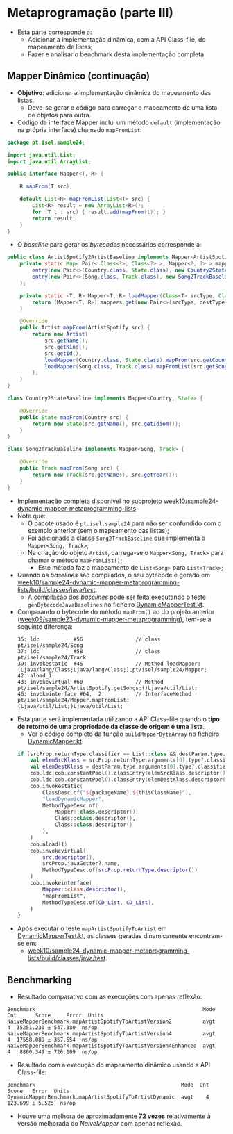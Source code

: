 # Metaprogramação (parte III)

- Esta parte corresponde a:
  - Adicionar a implementação dinâmica, com a API Class-file, do mapeamento de listas;
  - Fazer e analisar o benchmark desta implementação completa.

## Mapper Dinâmico (continuação)

- **Objetivo**: adicionar a implementação dinâmica do mapeamento das listas.
  - Deve-se gerar o código para carregar o mapeamento de uma lista de objetos para outra.
- Código da interface Mapper inclui um método `default` (implementação na própria interface) chamado `mapFromList`:
```java
package pt.isel.sample24;

import java.util.List;
import java.util.ArrayList;

public interface Mapper<T, R> {

    R mapFrom(T src);

    default List<R> mapFromList(List<T> src) {
        List<R> result = new ArrayList<R>();
        for (T t : src) { result.add(mapFrom(t)); }
        return result;
    }
}
```
- O _baseline_ para gerar os _bytecodes_ necessários corresponde a:
```java
public class ArtistSpotify2ArtistBaseline implements Mapper<ArtistSpotify, Artist> {
    private static Map< Pair< Class<?>, Class<?> >, Mapper<?, ?> > mappers = Map.ofEntries(
        entry(new Pair<>(Country.class, State.class), new Country2StateBaseline()),
        entry(new Pair<>(Song.class, Track.class), new Song2TrackBaseline())
    );

    private static <T, R> Mapper<T, R> loadMapper(Class<T> srcType, Class<R> destType) {
        return (Mapper<T, R>) mappers.get(new Pair<>(srcType, destType));
    }

    @Override
    public Artist mapFrom(ArtistSpotify src) {
        return new Artist(
            src.getName(),
            src.getKind(),
            src.getId(),
            loadMapper(Country.class, State.class).mapFrom(src.getCountry()),
            loadMapper(Song.class, Track.class).mapFromList(src.getSongs())
        );
    }
}

class Country2StateBaseline implements Mapper<Country, State> {

    @Override
    public State mapFrom(Country src) {
        return new State(src.getName(), src.getIdiom());
    }
}

class Song2TrackBaseline implements Mapper<Song, Track> {

    @Override
    public Track mapFrom(Song src) {
        return new Track(src.getName(), src.getYear());
    }
}
```
- Implementação completa disponível no subprojeto [week10/sample24-dynamic-mapper-metaprogramming-lists](../sample24-dynamic-mapper-metaprogramming-lists)
- Note que:
  - O pacote usado é `pt.isel.sample24` para não ser confundido com o exemplo anterior (sem o mapeamento das listas);
  - Foi adicionado a classe `Song2TrackBaseline` que implementa o `Mapper<Song, Track>`;
  - Na criação do objeto `Artist`, carrega-se o `Mapper<Song, Track>` para chamar o método `mapFromList()`;
    - Este método faz o mapeamento de `List<Song>` para `List<Track>`;
- Quando os _baselines_ são compilados, o seu bytecode é gerado em [week10/sample24-dynamic-mapper-metaprogramming-lists/build/classes/java/test](../sample24-dynamic-mapper-metaprogramming-lists/build/classes/java/test).
  - A compilação dos _baselines_ pode ser feita executando o teste `genBytecodeJavaBaselines` no ficheiro [DynamicMapperTest.kt](../sample24-dynamic-mapper-metaprogramming-lists/src/test/kotlin/pt/isel/sample24/DynamicMapperTest.kt).
- Comparando o bytecode do método `mapFrom()` ao do projeto anterior ([week09/sample23-dynamic-mapper-metaprogramming](../../week09/sample23-dynamic-mapper-metaprogramming)), tem-se a seguinte diferença: 
    ```bytecode
    35: ldc           #56                 // class pt/isel/sample24/Song
    37: ldc           #58                 // class pt/isel/sample24/Track
    39: invokestatic  #45                 // Method loadMapper:(Ljava/lang/Class;Ljava/lang/Class;)Lpt/isel/sample24/Mapper;
    42: aload_1
    43: invokevirtual #60                 // Method pt/isel/sample24/ArtistSpotify.getSongs:()Ljava/util/List;
    46: invokeinterface #64,  2           // InterfaceMethod pt/isel/sample24/Mapper.mapFromList:(Ljava/util/List;)Ljava/util/List;
    ```
- Esta parte será implementada utilizando a API Class-file quando o **tipo de retorno de uma propriedade da classe de origem é uma lista**.
  - Ver o código completo da função `buildMapperByteArray` no ficheiro [DynamicMapper.kt](../sample24-dynamic-mapper-metaprogramming-lists/src/main/kotlin/DynamicMapper.kt).
  ```kotlin
  if (srcProp.returnType.classifier == List::class && destParam.type.classifier == List::class) {
      val elemSrcKlass = srcProp.returnType.arguments[0].type?.classifier as KClass<*>
      val elemDestKlass = destParam.type.arguments[0].type?.classifier as KClass<*>
      cob.ldc(cob.constantPool().classEntry(elemSrcKlass.descriptor())) // e.g., Song::class
      cob.ldc(cob.constantPool().classEntry(elemDestKlass.descriptor())) // e.g., Track::class
      cob.invokestatic(
          ClassDesc.of("${packageName}.${thisClassName}"),
          "loadDynamicMapper",
          MethodTypeDesc.of(
              Mapper::class.descriptor(),
              Class::class.descriptor(),
              Class::class.descriptor()
          ),
      )
      cob.aload(1)
      cob.invokevirtual(
          src.descriptor(),
          srcProp.javaGetter?.name,
          MethodTypeDesc.of(srcProp.returnType.descriptor())
      )
      cob.invokeinterface(
          Mapper::class.descriptor(),
          "mapFromList",
          MethodTypeDesc.of(CD_List, CD_List),
      )
  }
  ```
- Após executar o teste `mapArtistSpotifyToArtist` em [DynamicMapperTest.kt](../sample24-dynamic-mapper-metaprogramming-lists/src/test/kotlin/pt/isel/sample24/DynamicMapperTest.kt), as classes geradas dinamicamente encontram-se em:
  - [week10/sample24-dynamic-mapper-metaprogramming-lists/build/classes/java/test](../sample24-dynamic-mapper-metaprogramming-lists/build/classes/java/test). 

## Benchmarking

- Resultado comparativo com as execuções com apenas reflexão:
```text
Benchmark                                                      Mode  Cnt      Score     Error  Units
NaiveMapperBenchmark.mapArtistSpotifyToArtistVersion2          avgt    4  35251.230 ± 547.380  ns/op
NaiveMapperBenchmark.mapArtistSpotifyToArtistVersion4          avgt    4  17558.089 ± 357.554  ns/op
NaiveMapperBenchmark.mapArtistSpotifyToArtistVersion4Enhanced  avgt    4   8860.349 ± 726.109  ns/op
```

- Resultado com a execução do mapeamento dinâmico usando a API Class-file:

```text
Benchmark                                               Mode  Cnt    Score   Error  Units
DynamicMapperBenchmark.mapArtistSpotifyToArtistDynamic  avgt    4  123.699 ± 5.525  ns/op
```

- Houve uma melhora de aproximadamente **72 vezes** relativamente à versão melhorada do _NaiveMapper_ com apenas reflexão.